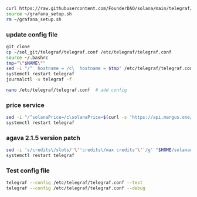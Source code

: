 ```bash
curl https://raw.githubusercontent.com/FounderDAO/solana/main/telegraf/grafana_setup.sh > ~/grafana_setup.sh; chmod +x ~/grafana_setup.sh
source ~/grafana_setup.sh
rm ~/grafana_setup.sh
```
### update config file
```bash
git_clone
cp ~/sol_git/telegraf/telegraf.conf /etc/telegraf/telegraf.conf
source ~/.bashrc
tmp="\"$NAME\""
sed -i "/^  hostname = /c\  hostname = $tmp" /etc/telegraf/telegraf.conf
systemctl restart telegraf
journalctl -u telegraf -f
```
```bash
nano /etc/telegraf/telegraf.conf  # add config
```
### price service
```bash
sed -i "/^solanaPrice=/c\solanaPrice=$(curl -s 'https://api.margus.one/solana/price/'| jq -r .price)" /root/solanamonitoring/monitor.sh
systemctl restart telegraf
```

### agava 2.1.5 version patch
```bash
sed -i 's/credits\/slots/'\''credits\/max credits'\''/g' "$HOME/solanamonitoring/monitor.sh"
systemctl restart telegraf
```

### Test config file
```bash
telegraf --config /etc/telegraf/telegraf.conf --test
telegraf --config /etc/telegraf/telegraf.conf --debug
```